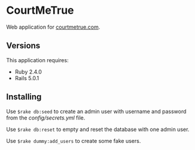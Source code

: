 CourtMeTrue
================

Web application for [courtmetrue.com](http://www.courtmetrue.com/).

Versions
-------------

This application requires:

- Ruby 2.4.0
- Rails 5.0.1

Installing
---------------

Use `$rake db:seed` to create an admin user with username and password from the *config/secrets.yml* file.

Use `$rake db:reset` to empty and reset the database with one admin user.

Use `$rake dummy:add_users` to create some fake users.


